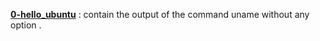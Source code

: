 [**0-hello_ubuntu**](https://github.com/JennyHadir/holbertonschool-zero_day/blob/master/0x00-vagrant/0-hello_ubuntu) : contain the output of the command uname without any option .